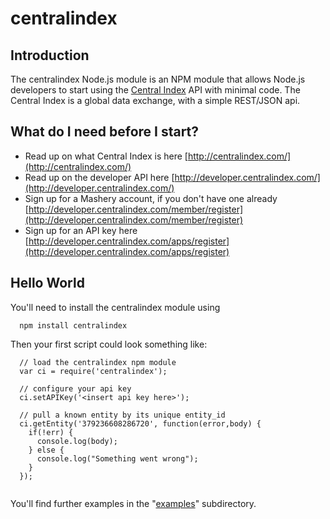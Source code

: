 # centralindex

## Introduction

The centralindex Node.js module is an NPM module that allows Node.js developers to start using the [Central Index](http://centralindex.com/) API with minimal code. The Central Index is a global data exchange, with a simple REST/JSON api. 

## What do I need before I start?

* Read up on what Central Index is here [http://centralindex.com/](http://centralindex.com/)
* Read up on the developer API here [http://developer.centralindex.com/](http://developer.centralindex.com/)
* Sign up for a Mashery account, if you don't have one already [http://developer.centralindex.com/member/register](http://developer.centralindex.com/member/register)
* Sign up for an API key here [http://developer.centralindex.com/apps/register](http://developer.centralindex.com/apps/register)

## Hello World

You'll need to install the centralindex module using

```
  npm install centralindex
```

Then your first script could look something like:  

```
  // load the centralindex npm module
  var ci = require('centralindex');
  
  // configure your api key
  ci.setAPIKey('<insert api key here>');
    
  // pull a known entity by its unique entity_id
  ci.getEntity('379236608286720', function(error,body) {
    if(!err) {
      console.log(body);
    } else {
      console.log("Something went wrong");
    }
  });
  
```

You'll find further examples in the "[examples](https://github.com/touchlocal/centralindex-js/tree/master/examples)" subdirectory.
